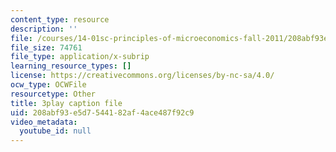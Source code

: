 ```yaml
---
content_type: resource
description: ''
file: /courses/14-01sc-principles-of-microeconomics-fall-2011/208abf93e5d7544182af4ace487f92c9_H3_TYEeswuM.vtt
file_size: 74761
file_type: application/x-subrip
learning_resource_types: []
license: https://creativecommons.org/licenses/by-nc-sa/4.0/
ocw_type: OCWFile
resourcetype: Other
title: 3play caption file
uid: 208abf93-e5d7-5441-82af-4ace487f92c9
video_metadata:
  youtube_id: null
---
```

